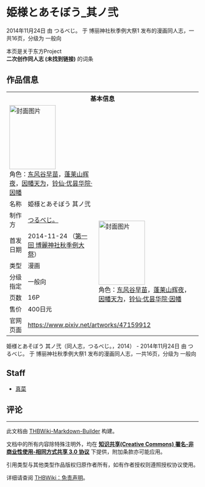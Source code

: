 # 姫様とあそぼう_其ノ弐

<!-- source html: G:\repos\THBWiki-Markdown-Builder\THBWikiMarkdown\Temp\main\3\3b\ns0%3A%E5%A7%AB%E6%A7%98%E3%81%A8%E3%81%82%E3%81%9D%E3%81%BC%E3%81%86_%E5%85%B6%E3%83%8E%E5%BC%90.html -->

2014年11月24日 由 つるべじ。 于 博丽神社秋季例大祭1 发布的漫画同人志，一共16页，分级为 一般向

本页是关于东方Project  
 **二次创作同人志 (未找到链接)** 的词条

## 作品信息

<table><tbody><tr><th colspan="3">基本信息</th></tr><tr><td class="cover-artwork-mobile" colspan="2"><a href="./文件-姫様とあそぼう_其ノ弐封面.png.md" class="image" title="封面图片"><img alt="封面图片" src="https://upload.thwiki.cc/thumb/9/95/%E5%A7%AB%E6%A7%98%E3%81%A8%E3%81%82%E3%81%9D%E3%81%BC%E3%81%86_%E5%85%B6%E3%83%8E%E5%BC%90%E5%B0%81%E9%9D%A2.png/121px-%E5%A7%AB%E6%A7%98%E3%81%A8%E3%81%82%E3%81%9D%E3%81%BC%E3%81%86_%E5%85%B6%E3%83%8E%E5%BC%90%E5%B0%81%E9%9D%A2.png" decoding="async" loading="lazy" width="121" height="168" srcset="https://upload.thwiki.cc/thumb/9/95/%E5%A7%AB%E6%A7%98%E3%81%A8%E3%81%82%E3%81%9D%E3%81%BC%E3%81%86_%E5%85%B6%E3%83%8E%E5%BC%90%E5%B0%81%E9%9D%A2.png/182px-%E5%A7%AB%E6%A7%98%E3%81%A8%E3%81%82%E3%81%9D%E3%81%BC%E3%81%86_%E5%85%B6%E3%83%8E%E5%BC%90%E5%B0%81%E9%9D%A2.png 1.5x, https://upload.thwiki.cc/thumb/9/95/%E5%A7%AB%E6%A7%98%E3%81%A8%E3%81%82%E3%81%9D%E3%81%BC%E3%81%86_%E5%85%B6%E3%83%8E%E5%BC%90%E5%B0%81%E9%9D%A2.png/243px-%E5%A7%AB%E6%A7%98%E3%81%A8%E3%81%82%E3%81%9D%E3%81%BC%E3%81%86_%E5%85%B6%E3%83%8E%E5%BC%90%E5%B0%81%E9%9D%A2.png 2x" data-file-width="655" data-file-height="906"></a><div class="cover-char">角色：<a href="./东风谷早苗.md" title="东风谷早苗">东风谷早苗</a>，<a href="./蓬莱山辉夜.md" title="蓬莱山辉夜">蓬莱山辉夜</a>，<a href="./因幡帝.md" title="因幡帝">因幡天为</a>，<a href="./铃仙·优昙华院·因幡.md" title="铃仙·优昙华院·因幡">铃仙·优昙华院·因幡</a></div></td>
</tr><tr><td class="label">名称</td><td colspan="2"> 姫様とあそぼう 其ノ弐 </td></tr><tr><td class="label">制作方</td><td><a href="./つるべじ。.md" title="つるべじ。">つるべじ。</a></td><td class="cover-artwork" rowspan="6" style="min-width:168px;"><a href="./文件-姫様とあそぼう_其ノ弐封面.png.md" class="image" title="封面图片"><img alt="封面图片" src="https://upload.thwiki.cc/thumb/9/95/%E5%A7%AB%E6%A7%98%E3%81%A8%E3%81%82%E3%81%9D%E3%81%BC%E3%81%86_%E5%85%B6%E3%83%8E%E5%BC%90%E5%B0%81%E9%9D%A2.png/121px-%E5%A7%AB%E6%A7%98%E3%81%A8%E3%81%82%E3%81%9D%E3%81%BC%E3%81%86_%E5%85%B6%E3%83%8E%E5%BC%90%E5%B0%81%E9%9D%A2.png" decoding="async" loading="lazy" width="121" height="168" srcset="https://upload.thwiki.cc/thumb/9/95/%E5%A7%AB%E6%A7%98%E3%81%A8%E3%81%82%E3%81%9D%E3%81%BC%E3%81%86_%E5%85%B6%E3%83%8E%E5%BC%90%E5%B0%81%E9%9D%A2.png/182px-%E5%A7%AB%E6%A7%98%E3%81%A8%E3%81%82%E3%81%9D%E3%81%BC%E3%81%86_%E5%85%B6%E3%83%8E%E5%BC%90%E5%B0%81%E9%9D%A2.png 1.5x, https://upload.thwiki.cc/thumb/9/95/%E5%A7%AB%E6%A7%98%E3%81%A8%E3%81%82%E3%81%9D%E3%81%BC%E3%81%86_%E5%85%B6%E3%83%8E%E5%BC%90%E5%B0%81%E9%9D%A2.png/243px-%E5%A7%AB%E6%A7%98%E3%81%A8%E3%81%82%E3%81%9D%E3%81%BC%E3%81%86_%E5%85%B6%E3%83%8E%E5%BC%90%E5%B0%81%E9%9D%A2.png 2x" data-file-width="655" data-file-height="906"></a><div class="cover-char">角色：<a href="./东风谷早苗.md" title="东风谷早苗">东风谷早苗</a>，<a href="./蓬莱山辉夜.md" title="蓬莱山辉夜">蓬莱山辉夜</a>，<a href="./因幡帝.md" title="因幡帝">因幡天为</a>，<a href="./铃仙·优昙华院·因幡.md" title="铃仙·优昙华院·因幡">铃仙·优昙华院·因幡</a></div></td>
</tr><tr><td class="label">首发日期</td><td>2014-11-24&#160;（<a href="/展会作品列表?e=%E5%8D%9A%E4%B8%BD%E7%A5%9E%E7%A4%BE%E7%A7%8B%E5%AD%A3%E4%BE%8B%E5%A4%A7%E7%A5%AD%231">第一回 博麗神社秋季例大祭</a>）</td></tr><tr><td class="label">类型</td><td>漫画</td></tr><tr><td class="label">分级指定</td><td>一般向</td></tr><tr><td class="label">页数</td><td>16P</td></tr><tr><td class="label">售价</td><td>400日元</td></tr>
<tr><td class="label">官网页面</td><td colspan="2"><a rel="nofollow" class="external free" href="https://www.pixiv.net/artworks/47159912">https://www.pixiv.net/artworks/47159912</a></td></tr></tbody></table>

姫様とあそぼう 其ノ弐（同人志，つるべじ。，2014） - 2014年11月24日 由 つるべじ。 于 博丽神社秋季例大祭1 发布的漫画同人志，一共16页，分级为 一般向

## Staff
- [真菜](./真菜（视频）.md)


## 评论




---

此文档由 [THBWiki-Markdown-Builder](https://github.com/Delsin-Yu/THBWiki-Markdown-Builder) 构建。

文档中的所有内容除特殊注明外，均在 [**知识共享(Creative Commons) 署名-非商业性使用-相同方式共享 3.0 协议**](https://creativecommons.org/licenses/by-sa/3.0/deed.zh-hans) 下提供，附加条款亦可能应用。

引用类型与其他类型作品版权归原作者所有，如有作者授权则遵照授权协议使用。

详细请查阅 [THBWiki：免责声明](https://thbwiki.cc/THBWiki:%E5%85%8D%E8%B4%A3%E5%A3%B0%E6%98%8E)。

